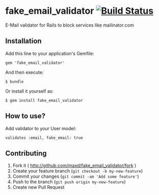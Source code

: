 # fake_email_validator [![Build Status](https://travis-ci.org/maxd/fake_email_validator.png?branch=master)](https://travis-ci.org/maxd/fake_email_validator)

E-Mail validator for Rails to block services like mailinator.com

## Installation

Add this line to your application's Gemfile:

    gem 'fake_email_validator'

And then execute:

    $ bundle

Or install it yourself as:

    $ gem install fake_email_validator

## How to use?

Add validator to your User model:

    validates :email, fake_email: true

## Contributing

1. Fork it ( http://github.com/maxd/fake_email_validator/fork )
2. Create your feature branch (`git checkout -b my-new-feature`)
3. Commit your changes (`git commit -am 'Add some feature'`)
4. Push to the branch (`git push origin my-new-feature`)
5. Create new Pull Request
